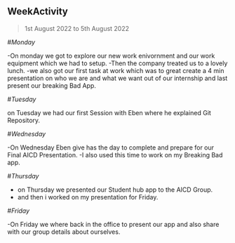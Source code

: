 ## WeekActivity 

>1st August 2022 to 5th August 2022

#_Monday_

-On monday we got to explore our new work enivornment and our work equipment which we had to setup.
-Then the company treated us to a lovely lunch.
-we also got our first task at work which was to great create a 4 min presentation on who we are and what we want out of our internship and last present our breaking Bad App.
 

#_Tuesday_

on Tuesday we had our first Session with Eben where he explained Git Repository. 

#_Wednesday_

-On Wednesday Eben give has the day to complete and prepare for our Final AICD Presentation.
-I also used this time to work on my Breaking Bad app.

#_Thursday_

- on Thursday we presented our Student hub app to the AICD Group.
- and then i worked on my presentation for Friday.

#_Friday_

-On Friday we where back in the office to present our app and also share with our group details about ourselves.



